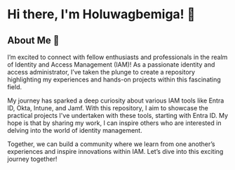 # Hi there, I'm Holuwagbemiga! 👋

## About Me 🚀
I’m excited to connect with fellow enthusiasts and professionals in the realm of Identity and Access Management (IAM)! As a passionate identity and access administrator, I’ve taken the plunge to create a repository highlighting my experiences and hands-on projects within this fascinating field.

My journey has sparked a deep curiosity about various IAM tools like Entra ID, Okta, Intune, and Jamf. With this repository, I aim to showcase the practical projects I've undertaken with these tools, starting with Entra ID. My hope is that by sharing my work, I can inspire others who are interested in delving into the world of identity management.

Together, we can build a community where we learn from one another’s experiences and inspire innovations within IAM. Let’s dive into this exciting journey together!
